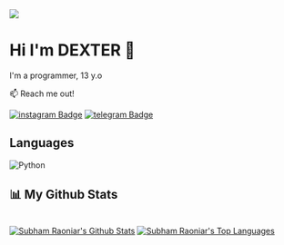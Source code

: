<img src="https://i.pinimg.com/originals/78/5c/81/785c81065a2fcbe0fa76df69fae55438.gif">


## <h1>Hi I'm DEXTER 👋

I'm a programmer, 13 y.o

:mailbox: Reach me out!

[![instagram Badge](https://img.shields.io/badge/-@u.qdq-e74c3c?style=flat&labelColor=e84393&logo=instagram&logoColor=white)](https://instagram.com/u.qdq)
[![telegram Badge](https://img.shields.io/badge/-@rar_99-1ca0f1?style=flat&labelColor=1ca0f1&logo=telegram&logoColor=white)](https://t.me/rar_99)


## Languages

![Python](https://img.shields.io/badge/Python-3776AB?style=for-the-badge&logo=python&logoColor=white)


## 📊 My Github Stats

  <br/>
    <a href="https://github-readme-stats.vercel.app/api?username=dexter-90"><img alt="Subham Raoniar's Github Stats" src="https://github-readme-stats.vercel.app/api?username=dexter-90&theme=tokyonight" /></a>
  <a href="https://github.com/dexter-90"><img alt="Subham Raoniar's Top Languages" src="https://github-readme-stats.vercel.app/api/top-langs/?username=dexter-90&theme=react&hide_border=true&bg_color=0D1117" /></a>
  <br/>
